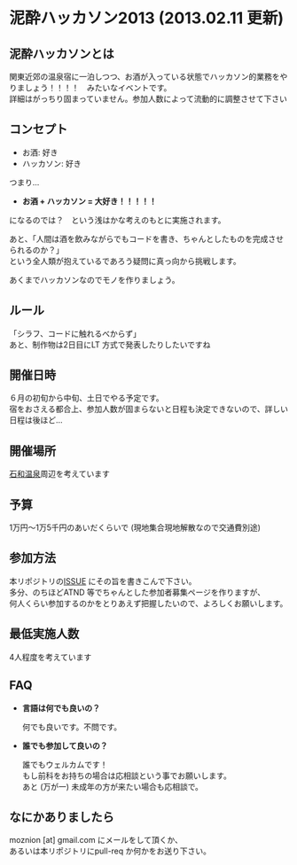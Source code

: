 # 泥酔ハッカソン2013 (2013.02.11 更新)
## 泥酔ハッカソンとは
関東近郊の温泉宿に一泊しつつ、お酒が入っている状態でハッカソン的業務をやりましょう！！！！　みたいなイベントです。  
詳細はがっちり固まっていません。参加人数によって流動的に調整させて下さい
## コンセプト
- お酒: 好き  
- ハッカソン: 好き  
  
つまり...  

- **お酒 + ハッカソン = 大好き！！！！！**

になるのでは？　という浅はかな考えのもとに実施されます。  
  
あと、「人間は酒を飲みながらでもコードを書き、ちゃんとしたものを完成させられるのか？」  
という全人類が抱えているであろう疑問に真っ向から挑戦します。  
  
あくまでハッカソンなのでモノを作りましょう。  
## ルール
「シラフ、コードに触れるべからず」  
あと、制作物は2日目にLT 方式で発表したりしたいですね
## 開催日時
６月の初旬から中旬、土日でやる予定です。  
宿をおさえる都合上、参加人数が固まらないと日程も決定できないので、詳しい日程は後ほど…
## 開催場所
[石和温泉](https://maps.google.co.jp/maps?hl=ja&safe=off&q=%E7%9F%B3%E5%92%8C%E6%B8%A9%E6%B3%89&ie=UTF-8&hq=&hnear=0x601bfbfecae25d05:0x102499ebb3906c51,%E5%B1%B1%E6%A2%A8%E7%9C%8C+%E7%9F%B3%E5%92%8C%E6%B8%A9%E6%B3%89%E9%A7%85&gl=jp&ei=HuwXUdG8BKibmQXM1YDAAQ&sqi=2&ved=0CL4BELYD)周辺を考えています
## 予算
1万円〜1万5千円のあいだくらいで (現地集合現地解散なので交通費別途)
## 参加方法
本リポジトリの[ISSUE](https://github.com/moznion/DeisuiHackathon2013/issues) にその旨を書きこんで下さい。  
多分、のちほどATND 等でちゃんとした参加者募集ページを作りますが、  
何人くらい参加するのかをとりあえず把握したいので、よろしくお願いします。
## 最低実施人数
4人程度を考えています
## FAQ
* **言語は何でも良いの？**

    何でも良いです。不問です。

* **誰でも参加して良いの？**

    誰でもウェルカムです！  
    もし前科をお持ちの場合は応相談という事でお願いします。  
    あと (万が一) 未成年の方が来たい場合も応相談で。

## なにかありましたら
moznion [at] gmail.com にメールをして頂くか、  
あるいは本リポジトリにpull-req か何かをお送り下さい。
